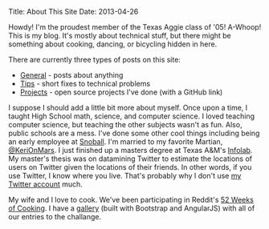 Title: About This Site
Date: 2013-04-26

Howdy! I'm the proudest member of the Texas Aggie class of '05! A-Whoop!
This is my blog.
It's mostly about technical stuff, but there might be something about cooking,
dancing, or bicycling hidden in here.

There are currently three types of posts on this site:
* [General](/category/general.html) - posts about anything
* [Tips](/category/tips.html) - short fixes to technical problems
* [Projects](/category/projects.html) - open source projects I've done (with a
  GitHub link)

I suppose I should add a little bit more about myself.
Once upon a time, I taught High School math, science, and computer science.
I loved teaching computer science, but teaching the other subjects wasn't as fun.
Also, public schools are a mess.
I've done some other cool things including being an early employee at
[Snoball](https://snoball.com/).  I'm married to my favorite
Martian, [@KeriOnMars](http://twitter.com/KeriOnMars).
I just finished up a masters degree at Texas A&amp;M's [Infolab](http://infolab.tamu.edu).
My master's thesis was on datamining Twitter to estimate the locations of users
on Twitter given the locations of their friends.
In other words, if you use Twitter, I know where you live.
That's probably why I don't use [my Twitter account](http://twitter.com/jeffamcgee) much.

My wife and I love to cook. We've been participating in Reddit's
[52 Weeks of Cooking](http://www.reddit.com/r/52weeksofcooking/).
I have a [gallery](http://52weeks.jeffamcgee.com/#/user/aggieastronaut) (built
with Bootstrap and AngularJS) with all of our entries to the challange.

